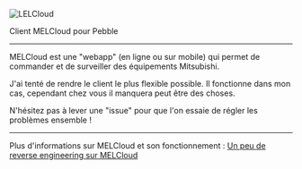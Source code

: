 ![LELCloud](http://mgeek.fr/media/lelcloud_logo.png)

Client MELCloud pour Pebble

---

MELCloud est une "webapp" (en ligne ou sur mobile) qui permet de commander et de surveiller des équipements Mitsubishi.

J'ai tenté de rendre le client le plus flexible possible. Il fonctionne dans mon cas, cependant chez vous il manquera peut être des choses.

N'hésitez pas à lever une "issue" pour que l'on essaie de régler les problèmes ensemble !

---

Plus d'informations sur MELCloud et son fonctionnement : [Un peu de reverse engineering sur MELCloud](http://mgeek.fr/blog/un-peu-de-reverse-engineering-sur-melcloud)

